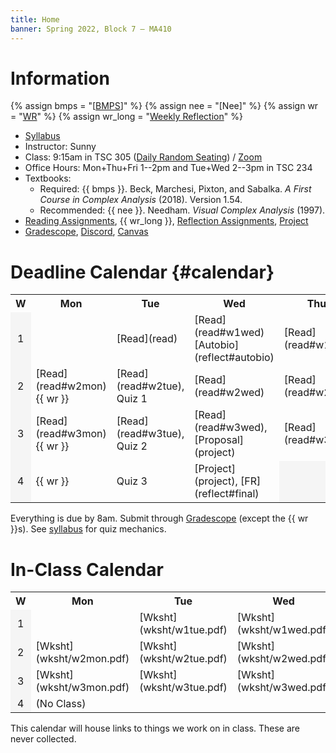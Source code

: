 ```yaml
---
title: Home
banner: Spring 2022, Block 7 — MA410
---
```


# Information

{% assign bmps = "[[BMPS](https://matthbeck.github.io/complex.html)]" %}
{% assign nee = "[Nee]" %}
{% assign wr = "[WR](https://docs.google.com/forms/d/e/1FAIpQLSc8aHdxiMd-qRV4xPV6VpSY5Q-T7tu86AG45AxOZyIa-0XYEg/viewform)" %}
{% assign wr_long = "[Weekly Reflection](https://docs.google.com/forms/d/e/1FAIpQLSc8aHdxiMd-qRV4xPV6VpSY5Q-T7tu86AG45AxOZyIa-0XYEg/viewform)" %}

* [Syllabus](syllabus)
* Instructor: Sunny
* Class: 9:15am in TSC 305 ([Daily Random Seating](https://docs.google.com/spreadsheets/d/1I60-7TKI7juh5zdgkb3FUgmuwZwSGlj3GVszK0OGV0Q/edit?usp=sharing)) / [Zoom](https://canvas.coloradocollege.edu/courses/35825/external_tools/483)
* Office Hours: Mon+Thu+Fri 1--2pm and Tue+Wed 2--3pm in TSC 234
* Textbooks: 
    - Required: {{ bmps }}. Beck, Marchesi, Pixton, and Sabalka. *A First Course in Complex Analysis* (2018). Version 1.54.
    - Recommended: {{ nee }}. Needham. *Visual Complex Analysis* (1997).
* [Reading Assignments](read), {{ wr_long }}, [Reflection Assignments](reflect), [Project](project)
* [Gradescope](https://www.gradescope.com/courses/376103), [Discord](https://discord.gg/gJvnGXxx), [Canvas](https://canvas.coloradocollege.edu/courses/35825)

# Deadline Calendar {#calendar}

<table width="100%">
<tr>
<th style="text-align: center;" width="5%">W</th>
<th width="19%">Mon</th>
<th width="19%">Tue</th>
<th width="19%">Wed</th>
<th width="19%">Thu</th>
<th width="19%">Fri</th>
</tr>

<tr>
<td style="background-color: #f5f5f5; text-align: center;">1</td>
<td>
&nbsp;
</td>
<td>
[Read](read)
</td>
<td>
[Read](read#w1wed)  
[Autobio](reflect#autobio)
</td>
<td>
[Read](read#w1thu)
</td>
<td>
[Read](read#w1fri)  
</td>
</tr>

<tr>
<td style="background-color: #f5f5f5; text-align: center;">2</td>
<td>
[Read](read#w2mon)  
{{ wr }}
</td>
<td>
[Read](read#w2tue), Quiz 1  
</td>
<td>
[Read](read#w2wed)  
</td>
<td>
[Read](read#w2thu)  
</td>
<td>
[Read](read#w2fri)  
</td>
</tr>


<tr>
<td style="background-color: #f5f5f5; text-align: center;">3</td>
<td>
[Read](read#w3mon)  
{{ wr }}  
</td>
<td>
[Read](read#w3tue), Quiz 2
</td>
<td>
[Read](read#w3wed), [Proposal](project)
</td>
<td>
[Read](read#w3thu)  
</td>
<td>
[Read](read#w3fri)  
</td>
</tr>


<tr>
<td style="background-color: #f5f5f5; text-align: center;">4</td>
<td>  
{{ wr }}  
</td>
<td>
Quiz 3
</td>
<td>
[Project](project), [FR](reflect#final)
</td>
<td colspan="2" style="background-color: #f5f5f5;"></td>
</tr>

</table>

Everything is due by 8am. Submit through [Gradescope](https://www.gradescope.com/courses/376103) (except the {{ wr }}s). See [syllabus](syllabus#quizzes) for quiz mechanics. 

# In-Class Calendar

<table width="100%">
<tr>
<th style="text-align: center;" width="5%">W</th>
<th width="19%">Mon</th>
<th width="19%">Tue</th>
<th width="19%">Wed</th>
<th width="19%">Thu</th>
<th width="19%">Fri</th>
</tr>

<tr>
<td style="background-color: #f5f5f5; text-align: center;">1</td>
<td>
</td>
<td>
[Wksht](wksht/w1tue.pdf)
</td>
<td>
[Wksht](wksht/w1wed.pdf)
</td>
<td>
[Wksht](wksht/w1thu.pdf)
</td>
<td>
[Wksht](wksht/w1fri.pdf)
</td>
</tr>

<tr>
<td style="background-color: #f5f5f5; text-align: center;">2</td>
<td>
[Wksht](wksht/w2mon.pdf)
</td>
<td>
[Wksht](wksht/w2tue.pdf)
</td>
<td>
[Wksht](wksht/w2wed.pdf)
</td>
<td>
[Wksht](wksht/w2thu.pdf)
</td>
<td>
[Wksht](wksht/w2fri.pdf)
</td>
</tr>


<tr>
<td style="background-color: #f5f5f5; text-align: center;">3</td>
<td>
[Wksht](wksht/w3mon.pdf)
</td>
<td>
[Wksht](wksht/w3tue.pdf)
</td>
<td>
[Wksht](wksht/w3wed.pdf)
</td>
<td>
[Wksht](wksht/w3thu.pdf)
</td>
<td>
[Wksht](wksht/w3fri.pdf)
</td>
</tr>


<tr>
<td style="background-color: #f5f5f5; text-align: center;">4</td>
<td>
(No Class)
</td>
<td>
</td>
<td>
</td>
<td colspan="2" style="background-color: #f5f5f5;"></td>
</tr>

</table>

This calendar will house links to things we work on in class. These are never collected. 


